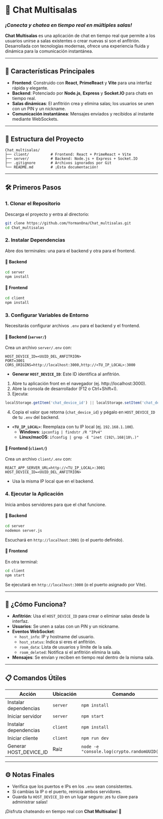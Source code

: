 # 💬 **Chat Multisalas**  
### *¡Conecta y chatea en tiempo real en múltiples salas!*  

**Chat Multisalas** es una aplicación de chat en tiempo real que permite a los usuarios unirse a salas existentes o crear nuevas si son el anfitrión. Desarrollada con tecnologías modernas, ofrece una experiencia fluida y dinámica para la comunicación instantánea.  

---

## 🚀 **Características Principales**  
- **Frontend**: Construido con **React**, **PrimeReact** y **Vite** para una interfaz rápida y elegante.  
- **Backend**: Potenciado por **Node.js**, **Express** y **Socket.IO** para chats en tiempo real.  
- **Salas dinámicas**: El anfitrión crea y elimina salas; los usuarios se unen con un PIN y un nickname.  
- **Comunicación instantánea**: Mensajes enviados y recibidos al instante mediante WebSockets.  

---

## 📂 **Estructura del Proyecto**  
```plaintext  
Chat_multisalas/  
├── client/          # Frontend: React + PrimeReact + Vite  
├── server/          # Backend: Node.js + Express + Socket.IO  
├── .gitignore       # Archivos ignorados por Git  
└── README.md        # ¡Esta documentación!  
```  

---

## 🛠️ **Primeros Pasos**  

### 1. **Clonar el Repositorio**  
Descarga el proyecto y entra al directorio:  
```bash  
git clone https://github.com/YormanOna/Chat_multisalas.git  
cd Chat_multisalas  
```  
### 2. **Instalar Dependencias**  
Abre dos terminales: una para el backend y otra para el frontend.  

#### 🔹 **Backend**  
```bash  
cd server  
npm install  
```  

#### 🔹 **Frontend**  
```bash  
cd client  
npm install  
```  
### 3. **Configurar Variables de Entorno**  
Necesitarás configurar archivos `.env` para el backend y el frontend.  

#### 🔹 **Backend (`server/`)**  
Crea un archivo `server/.env` con:  
```dotenv  
HOST_DEVICE_ID=<UUID_DEL_ANFITRIÓN>  
PORT=3001  
CORS_ORIGINS=http://localhost:3000,http://<TU_IP_LOCAL>:3000  
```  
- **Generar `HOST_DEVICE_ID`**: Este ID identifica al anfitrión. 
1. Abre tu aplicación front en el navegador (ej. http://localhost:3000).
2. Abre la consola de desarrollador (F12 o Ctrl+Shift+I).
3. Ejecuta:

```js
localStorage.getItem('chat_device_id') || localStorage.setItem('chat_device_id', crypto.randomUUID()) || localStorage.getItem('chat_device_id');
```

4. Copia el valor que retorna (`chat_device_id`) y pégalo en `HOST_DEVICE_ID` de tu `.env` del backend.  

- **`<TU_IP_LOCAL>`**: Reemplaza con tu IP local (ej. `192.168.1.100`).  
  - **Windows**: `ipconfig | findstr /R "IPv4"`  
  - **Linux/macOS**: `ifconfig | grep -E "inet (192\.168|10\.)"`  

#### 🔹 **Frontend (`client/`)**  
Crea un archivo `client/.env` con:  
```dotenv  
REACT_APP_SERVER_URL=http://<TU_IP_LOCAL>:3001
HOST_DEVICE_ID=<UUID_DEL_ANFITRIÓN>
```  
- Usa la misma IP local que en el backend.  

### 4. **Ejecutar la Aplicación**  
Inicia ambos servidores para que el chat funcione.  

#### 🔹 **Backend**  
```bash  
cd server  
nodemon server.js  
```  
Escuchará en `http://localhost:3001` (o el puerto definido).  

#### 🔹 **Frontend**  
En otra terminal:  
```bash  
cd client  
npm start  
```  
Se ejecutará en `http://localhost:3000` (o el puerto asignado por Vite).  

---

## 🔄 **¿Cómo Funciona?**  
- **Anfitrión**: Usa el `HOST_DEVICE_ID` para crear o eliminar salas desde la interfaz.  
- **Usuarios**: Se unen a salas con un PIN y un nickname.  
- **Eventos WebSocket**:  
  - `host_info`: IP y hostname del usuario.  
  - `host_status`: Indica si eres el anfitrión.  
  - `room_data`: Lista de usuarios y límite de la sala.  
  - `room_deleted`: Notifica si el anfitrión elimina la sala.  
- **Mensajes**: Se envían y reciben en tiempo real dentro de la misma sala.  

---

## 📋 **Comandos Útiles**  
| **Acción**            | **Ubicación** | **Comando**                          |  
|-----------------------|---------------|--------------------------------------|  
| Instalar dependencias | `server`      | `npm install`                        |  
| Iniciar servidor      | `server`      | `npm start`                          |  
| Instalar dependencias | `client`      | `npm install`                        |  
| Iniciar cliente       | `client`      | `npm run dev`                        |  
| Generar HOST_DEVICE_ID| Raíz          | `node -e "console.log(crypto.randomUUID())"` |  

---

## ⚙️ **Notas Finales**  
- Verifica que los puertos e IPs en los `.env` sean consistentes.  
- Si cambias la IP o el puerto, reinicia ambos servidores.  
- Guarda tu `HOST_DEVICE_ID` en un lugar seguro: ¡es tu clave para administrar salas!  

¡Disfruta chateando en tiempo real con **Chat Multisalas**! 🎉
